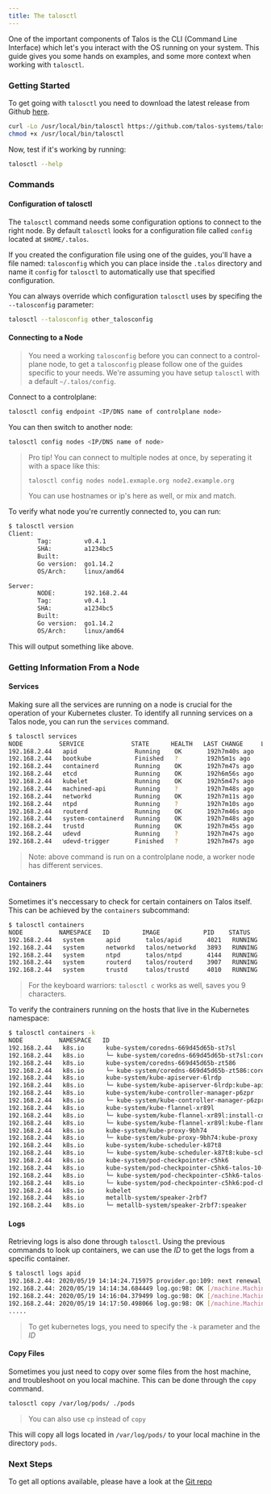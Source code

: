 ```yaml
---
title: The talosctl
---
```


One of the important components of Talos is the CLI (Command Line Interface) which let's you interact with the OS running on your system.
This guide gives you some hands on examples, and some more context when working with `talosctl`.

### Getting Started

To get going with `talosctl` you need to download the latest release from Github [here](https://github.com/talos-systems/talos/releases).

```bash
curl -Lo /usr/local/bin/talosctl https://github.com/talos-systems/talos/releases/latest/download/talosctl-$(uname -s | tr "[:upper:]" "[:lower:]")-amd64
chmod +x /usr/local/bin/talosctl
```

Now, test if it's working by running:

```bash
talosctl --help
```

### Commands

#### Configuration of talosctl

The `talosctl` command needs some configuration options to connect to the right node.
By default `talosctl` looks for a configuration file called `config` located at `$HOME/.talos`.

If you created the configuration file using one of the guides, you'll have a file named: `talosconfig` which you can place inside the `.talos` directory and name it `config` for `talosctl` to automatically use that specified configuration.

You can always override which configuration `talosctl` uses by specifing the `--talosconfig` parameter:

```bash
talosctl --talosconfig other_talosconfig
```

#### Connecting to a Node

> You need a working `talosconfig` before you can connect to a control-plane node, to get a `talosconfig` please follow one of the guides specific to your needs.
> We're assuming you have setup `talosctl` with a default `~/.talos/config`.

Connect to a controlplane:

```bash
talosctl config endpoint <IP/DNS name of controlplane node>
```

You can then switch to another node:

```bash
talosctl config nodes <IP/DNS name of node>
```

> Pro tip!
> You can connect to multiple nodes at once, by seperating it with a space like this:
>
> ```bash
> talosctl config nodes node1.exmaple.org node2.example.org
> ```
>
> You can use hostnames or ip's here as well, or mix and match.

To verify what node you're currently connected to, you can run:

```bash
$ talosctl version
Client:
        Tag:         v0.4.1
        SHA:         a1234bc5
        Built:
        Go version:  go1.14.2
        OS/Arch:     linux/amd64

Server:
        NODE:        192.168.2.44
        Tag:         v0.4.1
        SHA:         a1234bc5
        Built:
        Go version:  go1.14.2
        OS/Arch:     linux/amd64
```

This will output something like above.

### Getting Information From a Node

#### Services

Making sure all the services are running on a node is crucial for the operation of your Kubernetes cluster.
To identify all running services on a Talos node, you can run the `services` command.

```bash
$ talosctl services
NODE          SERVICE             STATE      HEALTH   LAST CHANGE     LAST EVENT
192.168.2.44   apid                Running    OK       192h7m40s ago   Health check successful
192.168.2.44   bootkube            Finished   ?        192h5m1s ago    Service finished successfully
192.168.2.44   containerd          Running    OK       192h7m47s ago   Health check successful
192.168.2.44   etcd                Running    OK       192h6m56s ago   Health check successful
192.168.2.44   kubelet             Running    OK       192h5m47s ago   Health check successful
192.168.2.44   machined-api        Running    ?        192h7m48s ago   Service started as goroutine
192.168.2.44   networkd            Running    OK       192h7m11s ago   Health check successful
192.168.2.44   ntpd                Running    ?        192h7m10s ago   Started task ntpd (PID 4144) for container ntpd
192.168.2.44   routerd             Running    OK       192h7m46s ago   Started task routerd (PID 3907) for container routerd
192.168.2.44   system-containerd   Running    OK       192h7m48s ago   Health check successful
192.168.2.44   trustd              Running    OK       192h7m45s ago   Health check successful
192.168.2.44   udevd               Running    ?        192h7m47s ago   Process Process(["/sbin/udevd" "--resolve-names=never" "-D"]) started with PID 2893
192.168.2.44   udevd-trigger       Finished   ?        192h7m47s ago   Service finished successfully
```

> Note: above command is run on a controlplane node, a worker node has different services.

#### Containers

Sometimes it's neccessary to check for certain containers on Talos itself.
This can be achieved by the `containers` subcommand:

```bash
$ talosctl containers
NODE          NAMESPACE   ID         IMAGE            PID    STATUS
192.168.2.44   system      apid       talos/apid       4021   RUNNING
192.168.2.44   system      networkd   talos/networkd   3893   RUNNING
192.168.2.44   system      ntpd       talos/ntpd       4144   RUNNING
192.168.2.44   system      routerd    talos/routerd    3907   RUNNING
192.168.2.44   system      trustd     talos/trustd     4010   RUNNING
```

> For the keyboard warriors: `talosctl c` works as well, saves you 9 characters.

To verify the contrainers running on the hosts that live in the Kubernetes namespace:

```bash
$ talosctl containers -k
NODE          NAMESPACE   ID                                                                         IMAGE                                                                                                         PID     STATUS
192.168.2.44   k8s.io      kube-system/coredns-669d45d65b-st7sl                                       k8s.gcr.io/pause@sha256:f78411e19d84a252e53bff71a4407a5686c46983a2c2eeed83929b888179acea                      6632    RUNNING
192.168.2.44   k8s.io      └─ kube-system/coredns-669d45d65b-st7sl:coredns                            k8s.gcr.io/coredns@sha256:7ec975f167d815311a7136c32e70735f0d00b73781365df1befd46ed35bd4fe7                    6719    RUNNING
192.168.2.44   k8s.io      kube-system/coredns-669d45d65b-zt586                                       k8s.gcr.io/pause@sha256:f78411e19d84a252e53bff71a4407a5686c46983a2c2eeed83929b888179acea                      6587    RUNNING
192.168.2.44   k8s.io      └─ kube-system/coredns-669d45d65b-zt586:coredns                            k8s.gcr.io/coredns@sha256:7ec975f167d815311a7136c32e70735f0d00b73781365df1befd46ed35bd4fe7                    6712    RUNNING
192.168.2.44   k8s.io      kube-system/kube-apiserver-6lrdp                                           k8s.gcr.io/pause@sha256:f78411e19d84a252e53bff71a4407a5686c46983a2c2eeed83929b888179acea                      5511    RUNNING
192.168.2.44   k8s.io      └─ kube-system/kube-apiserver-6lrdp:kube-apiserver                         k8s.gcr.io/hyperkube:v1.18.0                                                                                  6167    RUNNING
192.168.2.44   k8s.io      kube-system/kube-controller-manager-p6zpr                                  k8s.gcr.io/pause@sha256:f78411e19d84a252e53bff71a4407a5686c46983a2c2eeed83929b888179acea                      5807    RUNNING
192.168.2.44   k8s.io      └─ kube-system/kube-controller-manager-p6zpr:kube-controller-manager       k8s.gcr.io/hyperkube:v1.18.0                                                                                  5844    RUNNING
192.168.2.44   k8s.io      kube-system/kube-flannel-xr89l                                             k8s.gcr.io/pause@sha256:f78411e19d84a252e53bff71a4407a5686c46983a2c2eeed83929b888179acea                      5152    RUNNING
192.168.2.44   k8s.io      └─ kube-system/kube-flannel-xr89l:install-cni                              quay.io/coreos/flannel-cni:v0.3.0                                                                             5332    RUNNING
192.168.2.44   k8s.io      └─ kube-system/kube-flannel-xr89l:kube-flannel                             quay.io/coreos/flannel:v0.11.0-amd64                                                                          5197    RUNNING
192.168.2.44   k8s.io      kube-system/kube-proxy-9bh74                                               k8s.gcr.io/pause@sha256:f78411e19d84a252e53bff71a4407a5686c46983a2c2eeed83929b888179acea                      4999    RUNNING
192.168.2.44   k8s.io      └─ kube-system/kube-proxy-9bh74:kube-proxy                                 k8s.gcr.io/hyperkube:v1.18.0                                                                                  5031    RUNNING
192.168.2.44   k8s.io      kube-system/kube-scheduler-k87t8                                           k8s.gcr.io/pause@sha256:f78411e19d84a252e53bff71a4407a5686c46983a2c2eeed83929b888179acea                      5714    RUNNING
192.168.2.44   k8s.io      └─ kube-system/kube-scheduler-k87t8:kube-scheduler                         k8s.gcr.io/hyperkube:v1.18.0                                                                                  5745    RUNNING
192.168.2.44   k8s.io      kube-system/pod-checkpointer-c5hk6                                         k8s.gcr.io/pause@sha256:f78411e19d84a252e53bff71a4407a5686c46983a2c2eeed83929b888179acea                      5512    RUNNING
192.168.2.44   k8s.io      kube-system/pod-checkpointer-c5hk6-talos-10-32-2-197                       k8s.gcr.io/pause@sha256:f78411e19d84a252e53bff71a4407a5686c46983a2c2eeed83929b888179acea                      6341    RUNNING
192.168.2.44   k8s.io      └─ kube-system/pod-checkpointer-c5hk6-talos-10-32-2-197:pod-checkpointer   docker.io/autonomy/pod-checkpointer@sha256:476277082931570df3c863ad37ab11f0ad7050710caf02ba46d053837fe6e366   6374    RUNNING
192.168.2.44   k8s.io      └─ kube-system/pod-checkpointer-c5hk6:pod-checkpointer                     docker.io/autonomy/pod-checkpointer@sha256:476277082931570df3c863ad37ab11f0ad7050710caf02ba46d053837fe6e366   5927    RUNNING
192.168.2.44   k8s.io      kubelet                                                                    k8s.gcr.io/hyperkube:v1.18.0                                                                                  4885    RUNNING
192.168.2.44   k8s.io      metallb-system/speaker-2rbf7                                               k8s.gcr.io/pause@sha256:f78411e19d84a252e53bff71a4407a5686c46983a2c2eeed83929b888179acea                      84985   RUNNING
192.168.2.44   k8s.io      └─ metallb-system/speaker-2rbf7:speaker                                    docker.io/metallb/speaker@sha256:2b74eca0f25e946e9a1dc4b94b9da067b1fec4244364d266283dfbbab546a629             85033   RUNNING
```

#### Logs

Retrieving logs is also done through `talosctl`.
Using the previous commands to look up containers, we can use the _ID_ to get the logs from a specific container.

```bash
$ talosctl logs apid
192.168.2.44: 2020/05/19 14:14:24.715975 provider.go:109: next renewal in 11h59m59.642046025s
192.168.2.44: 2020/05/19 14:14:34.684449 log.go:98: OK [/machine.MachineService/ServiceList] 5.355187ms stream Success (:authority=192.168.2.44:50000;content-type=application/grpc;user-agent=grpc-go/1.26.0)
192.168.2.44: 2020/05/19 14:16:04.379499 log.go:98: OK [/machine.MachineService/ServiceList] 2.60977ms stream Success (:authority=192.168.2.44:50000;content-type=application/grpc;user-agent=grpc-go/1.26.0)
192.168.2.44: 2020/05/19 14:17:50.498066 log.go:98: OK [/machine.MachineService/ServiceList] 2.489054ms stream Success (:authority=192.168.2.44:50000;content-type=application/grpc;user-agent=grpc-go/1.26.0)
.....
```

> To get kubernetes logs, you need to specify the `-k` parameter and the _ID_

#### Copy Files

Sometimes you just need to copy over some files from the host machine, and troubleshoot on you local machine.
This can be done through the `copy` command.

```bash
talosctl copy /var/log/pods/ ./pods
```

> You can also use `cp` instead of `copy`

This will copy all logs located in `/var/log/pods/` to your local machine in the directory `pods`.

### Next Steps

To get all options available, please have a look at the [Git repo](https://github.com/talos-systems/talos/blob/master/docs/talosctl/talosctl.md)
